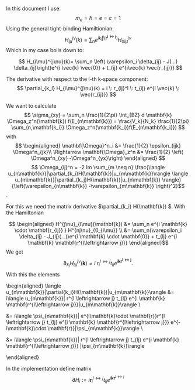 In this document I use:
$$ m_e = \hbar = e = c =1$$
Using the general tight-binding Hamiltionian:
$$ H_{i\mu}^{j\nu}(k) = \sum_n e^{i \vec{k}(\mathbf{r^{i\leftrightarrow j}})} H_{0i\mu}^{j\nu}$$
Which in my case boils down to:

$$ H_{i\mu}^{j\nu}(k)= \sum_n \left(  \varepsilon_i \delta_{ij} - J(...) \delta_{ij}\right)e^{i \vec{k} \vec{0}} + t_{ij} e^{i\vec{k} \vec{r_{ij}}} $$

The derivative with respect to the l-th k-space component:
$$ \partial_{k_l} H_{i\mu}^{j\nu}(k) = i \: r_{ij}^l \: t_{ij} e^{i \vec{k} \: \vec{r_{ij}}} $$

We want to calculate
$$
\sigma_{xy} = \sum_n \frac{1}{2\pi} \int_{BZ} d \mathbf{k} \Omega_z^n(\mathbf{k}) f(E_{n\mathbf{k}}) = \frac{V_k}{N_k} \frac{1}{2\pi} \sum_{n,\mathbf{k_i}} \Omega_z^n(\mathbf{k_i})f(E_{n\mathbf{k_i}})
$$
with 
$$
\begin{aligned}
 \mathbf{\Omega}^n_i &= \frac{1}{2} \epsilon_{ijk} \Omega^n_{jk}\\
\Rightarrow \mathbf{\Omega}_z^n &= \frac{1}{2} \left( \Omega^n_{xy} -\Omega^n_{yx}\right)
\end{aligned}
$$
$$ \Omega_{ij}^n = -2 Im \sum_{m \neq n} \frac{\langle u_{n\mathbf{k}}|\partial_{k_i}H(\mathbf{k})|u_{m\mathbf{k}}\rangle \langle u_{m\mathbf{k}}|\partial_{k_j}H(\mathbf{k})|u_{n\mathbf{k}} \rangle}{\left(\varepsilon_{n\mathbf{k}} -\varepsilon_{m\mathbf{k}} \right)^2}$$.



For this we need the matrix derivative $\partial_{k_i} H(\mathbf{k})  $. With the Hamiltonian


$$
\begin{aligned}
H^{j\nu}_{l\mu}(\mathbf{k}) &= \sum_n e^{i \mathbf{k} \cdot \mathbf{r_{lj}} }  H^{nj\nu}_{0_{l\mu}}  \\
&= \sum_n(\varepsilon_i \delta_{lj} - J_{lj}(...))e^{i \mathbf{k} \cdot \mathbf{0}} + t_{lj} e^{i \mathbf{k} \mathbf{r^{l\leftrightarrow j}}}
\end{aligned}$$
We get
$$ \partial_{k_i} H^{j\nu}_{l\mu}(\mathbf{k}) = i \: r^{l \leftrightarrow j}_i  t_{lj} e^{i \mathbf{k} \mathbf{r^{l\leftrightarrow j}}}.$$
With this the elements

\begin{aligned}
\langle u_{n\mathbf{k}}|\partial{k_i}H(\mathbf{k})|u_{m\mathbf{k}}\rangle &= i\langle u_{n\mathbf{k}}| r^{l \leftrightarrow j}  t_{lj} e^{i \mathbf{k} \mathbf{r^{l\leftrightarrow j}}}|u_{m\mathbf{k}}\rangle \\

&= i\langle \psi_{n\mathbf{k}}| e^{i\mathbf{k}\cdot \mathbf{r}}r^{l \leftrightarrow j}  t_{lj} e^{i \mathbf{k} \mathbf{r^{l\leftrightarrow j}}} e^{-i\mathbf{k}\cdot \mathbf{r}}|\psi_{m\mathbf{k}}\rangle \\

&= i\langle \psi_{n\mathbf{k}}| r^{l \leftrightarrow j}  t_{lj} e^{i \mathbf{k} \mathbf{r^{l\leftrightarrow j}}} |\psi_{m\mathbf{k}}\rangle 

\end{aligned}$$
$$

In the implementation define matrix 
$$
\partial H_i := i \mathbf{r}^{l\leftrightarrow j}_i t_{lj} e^{i \mathbf{k} \mathbf{r}^{l\leftrightarrow j}}
$$
